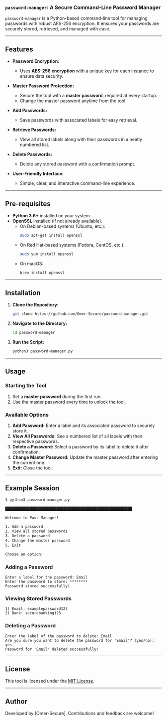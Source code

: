 ### **`password-manager`**: A Secure Command-Line Password Manager

`password-manager` is a Python-based command-line tool for managing passwords with robust AES-256 encryption. It ensures your passwords are securely stored, retrieved, and managed with ease.

---

## **Features**

- **Password Encryption:**
  - Uses **AES-256 encryption** with a unique key for each instance to ensure data security.
  
- **Master Password Protection:**
  - Secure the tool with a **master password**, required at every startup.
  - Change the master password anytime from the tool.

- **Add Passwords:**
  - Save passwords with associated labels for easy retrieval.

- **Retrieve Passwords:**
  - View all stored labels along with their passwords in a neatly numbered list.

- **Delete Passwords:**
  - Delete any stored password with a confirmation prompt.

- **User-Friendly Interface:**
  - Simple, clear, and interactive command-line experience.

---

## **Pre-requisites**

- **Python 3.6+** installed on your system.
- **OpenSSL** installed (if not already available).
  - On Debian-based systems (Ubuntu, etc.):
    ```bash
    sudo apt-get install openssl
    ```
  - On Red Hat-based systems (Fedora, CentOS, etc.):
    ```bash
    sudo yum install openssl
    ```
  - On macOS:
    ```bash
    brew install openssl
    ```

---

## **Installation**

1. **Clone the Repository:**
    ```bash
    git clone https://github.com/Omer-Secure/password-manager.git
    ```

2. **Navigate to the Directory:**
    ```bash
    cd password-manager
    ```

3. **Run the Script:**
    ```bash
    python3 password-manager.py
    ```

---

## **Usage**

### **Starting the Tool**
1. Set a **master password** during the first run.
2. Use the master password every time to unlock the tool.

### **Available Options**
1. **Add Password:** Enter a label and its associated password to securely store it.
2. **View All Passwords:** See a numbered list of all labels with their respective passwords.
3. **Delete a Password:** Select a password by its label to delete it after confirmation.
4. **Change Master Password:** Update the master password after entering the current one.
5. **Exit:** Close the tool.

---

## **Example Session**

```bash
$ python3 password-manager.py

█████████████████████████████████████████████████████████

Welcome to Pass-Manager!

1. Add a password
2. View all stored passwords
3. Delete a password
4. Change the master password
5. Exit

Choose an option:
```

### **Adding a Password**
```plaintext
Enter a label for the password: Email
Enter the password to store: ********
Password stored successfully!
```

### **Viewing Stored Passwords**
```plaintext
1) Email: examplepassword123
2) Bank: securebanking123
```

### **Deleting a Password**
```plaintext
Enter the label of the password to delete: Email
Are you sure you want to delete the password for 'Email'? (yes/no): yes
Password for 'Email' deleted successfully!
```

---

## **License**

This tool is licensed under the [MIT License](LICENSE).

--- 

## **Author**

Developed by [Omer-Secure]. Contributions and feedback are welcome!
